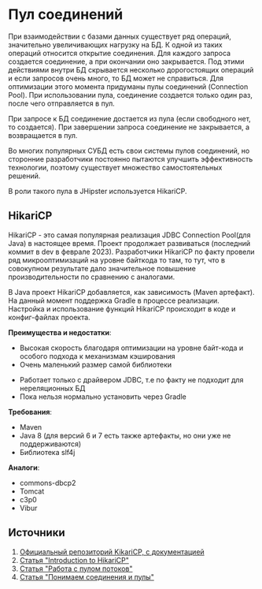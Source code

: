 # Пул соединений

При взаимодействии с базами данных существует ряд операций, значительно увеличивающих нагрузку на БД. К одной из таких операций относится открытие соединения.
Для каждого запроса создается соединение, а при окончании оно закрывается. Под этими действиями внутри БД скрывается несколько дорогостоящих операций и если запросов очень много, то БД может не справиться.
Для оптимизации этого момента придуманы пулы соединений (Connection Pool). При использовании пула, соединение создается только один раз, после чего отправляется в пул. 

При запросе к БД соединение достается из пула (если свободного нет, то создается). При завершении запроса соединение не закрывается, а возвращается в пул. 

Во многих популярных СУБД есть свои системы пулов соединений, но сторонние разработчики постоянно пытаются улучшить эффективность технологии, поэтому существует множество самостоятельных решений.

В роли такого пула в JHipster используется HikariCP.

## HikariCP

HikariCP - это самая популярная реализация JDBC Connection Pool(для Java) в настоящее время. Проект продолжает развиваться (последний коммит в dev в феврале 2023). Разработчики HikariCP по факту провели ряд микрооптимизаций на уровне байткода то там, то тут, что в совокупном результате дало значительное повышение производительности по сравнению с аналогами.

В Java проект HikariCP добавляется, как зависимость (Maven артефакт). На данный момент поддержка Gradle в процессе реализации. Настройка и использование функций HikariCP происходит в коде и конфиг-файлах проекта.

**Преимущества и недостатки**:

+ Высокая скорость благодаря оптимизации на уровне байт-кода и особого подхода к механизмам кэширования
+ Очень маленький размер самой библиотеки

- Работает только с драйвером JDBC, т.е по факту не подходит для нереляционных БД
- Пока нельзя нормально установить через Gradle

**Требования**:

- Maven
- Java 8 (для версий 6 и 7 есть также артефакты, но они уже не поддерживаются)
- Библиотека slf4j


**Аналоги**:

- commons-dbcp2
- Tomcat
- c3p0
- Vibur

## Источники

1. [Официальный репозиторий KikariCP, с документацией](https://github.com/brettwooldridge/HikariCP)
2. [Статья "Introduction to HikariCP"](https://www.baeldung.com/hikaricp)
3. [Статья "Работа с пулом потоков"](https://javarush.com/quests/lectures/questhibernate.level08.lecture06)
4. [Статья "Понимаем соединения и пулы"](https://habr.com/ru/companies/flant/articles/569600/)





